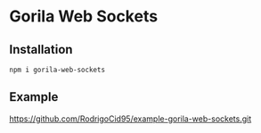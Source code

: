 # Gorila Web Sockets

## Installation

`` npm i gorila-web-sockets ``

## Example

https://github.com/RodrigoCid95/example-gorila-web-sockets.git